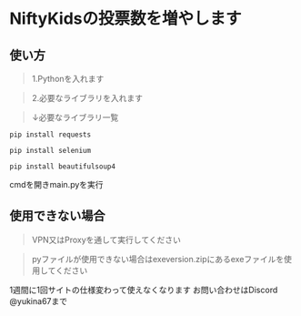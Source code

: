 # NiftyKidsの投票数を増やします

## 使い方
>1.Pythonを入れます


>2.必要なライブラリを入れます


>↓必要なライブラリ一覧


```pip install requests ```


```pip install selenium ```


```pip install beautifulsoup4```



cmdを開きmain.pyを実行

## 使用できない場合
>VPN又はProxyを通して実行してください


>pyファイルが使用できない場合はexeversion.zipにあるexeファイルを使用してください

1週間に1回サイトの仕様変わって使えなくなります
お問い合わせはDiscord @yukina67まで

